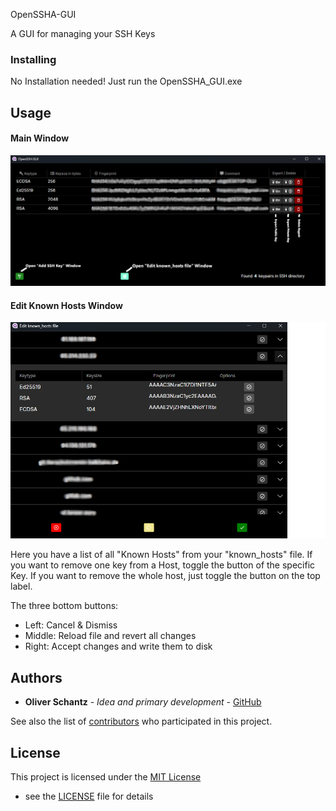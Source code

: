 OpenSSHA-GUI

A GUI for managing your SSH Keys

### Installing

No Installation needed! Just run the OpenSSHA_GUI.exe 

## Usage
#### Main Window
![](images/MainWindow.png)

#### Edit Known Hosts Window
![](images/KnownHostsWindow.png)

Here you have a list of all "Known Hosts" from your "known_hosts" file.
If you want to remove one key from a Host, toggle the button of the specific Key.
If you want to remove the whole host, just toggle the button on the top label.

The three bottom buttons:

- Left: Cancel & Dismiss
- Middle: Reload file and revert all changes
- Right: Accept changes and write them to disk

## Authors

  - **Oliver Schantz** - *Idea and primary development* -
    [GitHub](https://github.com/frequency403)

See also the list of
[contributors](https://github.com/frequency403/OpenSSH-GUI/contributors)
who participated in this project.

## License

This project is licensed under the [MIT License](LICENSE)
- see the [LICENSE](LICENSE) file for
details

